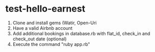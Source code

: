 # test-hello-earnest

1. Clone and install gems (Watir, Open-Uri
2. Have a valid Airbnb account
3. Add additional bookings in database.rb with flat_id, check_in and check_out date (optional)
4. Execute the command "ruby app.rb"

